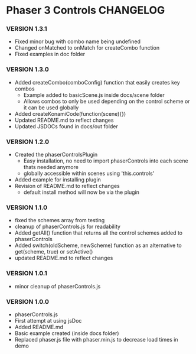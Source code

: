 # Phaser 3 Controls CHANGELOG

### VERSION 1.3.1

* Fixed minor bug with combo name being undefined
* Changed onMatched to onMatch for createCombo function
* Fixed examples in doc folder

### VERSION 1.3.0

* Added createCombo(comboConfig) function that easily creates key combos
    * Example added to basicScene.js inside docs/scene folder
    * Allows combos to only be used depending on the control scheme or it can be used globally
* Added createKonamiCode(function(scene){})
* Updated README.md to reflect changes
* Updated JSDOCs found in docs/out folder

### VERSION 1.2.0

* Created the phaserControlsPlugin
    * Easy installation, no need to import phaserControls into each scene thats needed anymore
    * globally accessible within scenes using 'this.controls'
* Added example for installing plugin
* Revision of README.md to reflect changes
    * default install method will now be via the plugin

### VERSION 1.1.0

* fixed the schemes array from testing
* cleanup of phaserControls.js for readability
* Added getAll() function that returns all the control schemes added to phaserControls 
* Added switch(oldScheme, newScheme) function as an alternative to get(scheme, true) or setActive()
* updated README.md to reflect changes


### VERSION 1.0.1

* minor cleanup of phaserControls.js


### VERSION 1.0.0

* phaserControls.js
* First attempt at using jsDoc
* Added README.md
* Basic example created (inside docs folder)
* Replaced phaser.js file with phaser.min.js to decrease load times in demo